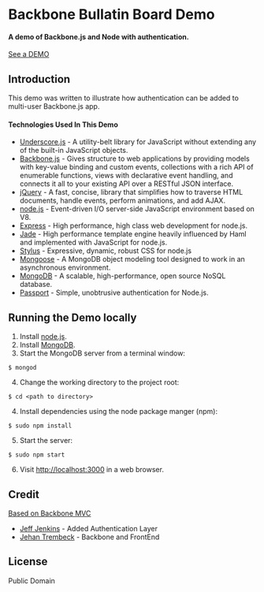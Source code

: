 Backbone Bullatin Board Demo
===================

#### A demo of Backbone.js and Node with authentication.

[See a DEMO](http://sfdevlabs.com:3000/)

## Introduction

This demo was written to illustrate how authentication can be added to multi-user Backbone.js app.

#### Technologies Used In This Demo

- [Underscore.js](http://documentcloud.github.com/underscore/) - A utility-belt library for JavaScript without extending any of the built-in JavaScript objects.
- [Backbone.js](http://documentcloud.github.com/backbone/) - Gives structure to web applications by providing models with key-value binding and custom events, collections with a rich API of enumerable functions, views with declarative event handling, and connects it all to your existing API over a RESTful JSON interface.
- [jQuery](http://jquery.com/) - A fast, concise, library that simplifies how to traverse HTML documents, handle events, perform animations, and add AJAX.
- [node.js](http://nodejs.org/) - Event-driven I/O server-side JavaScript environment based on V8.
- [Express](http://expressjs.com/) - High performance, high class web development for node.js.
- [Jade](http://jade-lang.com/) - High performance template engine heavily influenced by Haml and implemented with JavaScript for node.js.
- [Stylus](http://learnboost.github.com/stylus/) - Expressive, dynamic, robust CSS for node.js
- [Mongoose](http://mongoosejs.com/) - A MongoDB object modeling tool designed to work in an asynchronous environment.
- [MongoDB](http://www.mongodb.org/) - A scalable, high-performance, open source NoSQL database.
- [Passport](http://passportjs.org/) - Simple, unobtrusive authentication for Node.js.



## Running the Demo locally

1. Install [node.js](http://nodejs.org/#download).
2. Install [MongoDB](http://www.mongodb.org/downloads).
3. Start the MongoDB server from a terminal window:
```
$ mongod
```
4. Change the working directory to the project root:
```
$ cd <path to directory>
```
4. Install dependencies using the node package manger (npm):
```
$ sudo npm install
```
5. Start the server:
```
$ sudo npm start
```
6. Visit [http://localhost:3000](http://localhost:3000) in a web browser.

## Credit

[Based on Backbone MVC](https://github.com/jamesor/todomvc/tree/939bf7a47d297562cfb61c453320dea281e24e83/labs/architecture-examples/backbone_node_mongo)

- [Jeff Jenkins](http://jenkinsj.com/) - Added Authentication Layer
- [Jehan Trembeck](http://jehantremback.com/) - Backbone and FrontEnd

## License

Public Domain
